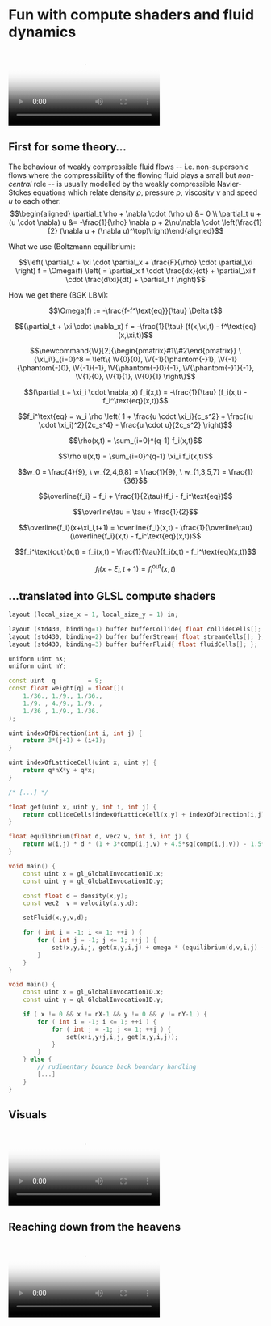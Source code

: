 # Fun with compute shaders and fluid dynamics

<video controls="" preload="metadata" loop="true" poster="https://static.kummerlaender.eu/media/classical_explosion.poster.jpg"><source src="https://static.kummerlaender.eu/media/classical_explosion.teaser.mp4" type="video/mp4"/></video>

## First for some theory…

The behaviour of weakly compressible fluid flows -- i.e. non-supersonic flows where the compressibility of the flowing fluid plays a small but _non-central_ role -- is usually modelled by the weakly compressible Navier-Stokes equations which relate density $\rho$, pressure $p$, viscosity $\nu$ and speed $u$ to each other:
$$\begin{aligned} \partial_t  \rho + \nabla \cdot (\rho u) &= 0 \\ \partial_t u + (u \cdot \nabla) u &= -\frac{1}{\rho} \nabla p + 2\nu\nabla \cdot \left(\frac{1}{2} (\nabla u + (\nabla u)^\top)\right)\end{aligned}$$

What we use (Boltzmann equilibrium):

$$\left( \partial_t + \xi \cdot \partial_x + \frac{F}{\rho} \cdot \partial_\xi \right) f = \Omega(f) \left( = \partial_x f \cdot \frac{dx}{dt} + \partial_\xi f \cdot \frac{d\xi}{dt} + \partial_t f \right)$$

How we get there (BGK LBM):

$$\Omega(f) := -\frac{f-f^\text{eq}}{\tau} \Delta t$$

$$(\partial_t + \xi \cdot \nabla_x) f = -\frac{1}{\tau} (f(x,\xi,t) - f^\text{eq}(x,\xi,t))$$

$$\newcommand{\V}[2]{\begin{pmatrix}#1\\#2\end{pmatrix}} \{\xi_i\}_{i=0}^8 = \left\{ \V{0}{0}, \V{-1}{\phantom{-}1}, \V{-1}{\phantom{-}0}, \V{-1}{-1}, \V{\phantom{-}0}{-1}, \V{\phantom{-}1}{-1}, \V{1}{0}, \V{1}{1}, \V{0}{1} \right\}$$

$$(\partial_t + \xi_i \cdot \nabla_x) f_i(x,t) = -\frac{1}{\tau} (f_i(x,t) - f_i^\text{eq}(x,t))$$

$$f_i^\text{eq} = w_i \rho \left( 1 + \frac{u \cdot \xi_i}{c_s^2} + \frac{(u \cdot \xi_i)^2}{2c_s^4} - \frac{u \cdot u}{2c_s^2} \right)$$

$$\rho(x,t) = \sum_{i=0}^{q-1} f_i(x,t)$$

$$\rho u(x,t) = \sum_{i=0}^{q-1} \xi_i f_i(x,t)$$

$$w_0 = \frac{4}{9}, \ w_{2,4,6,8} = \frac{1}{9}, \ w_{1,3,5,7} = \frac{1}{36}$$

$$\overline{f_i} = f_i + \frac{1}{2\tau}(f_i - f_i^\text{eq})$$

$$\overline\tau = \tau + \frac{1}{2}$$

$$\overline{f_i}(x+\xi_i,t+1) = \overline{f_i}(x,t) - \frac{1}{\overline\tau} (\overline{f_i}(x,t) - f_i^\text{eq}(x,t))$$

$$f_i^\text{out}(x,t) = f_i(x,t) - \frac{1}{\tau}(f_i(x,t) - f_i^\text{eq}(x,t))$$

$$f_i(x+\xi_i,t+1) = f_i^\text{out}(x,t)$$

## …translated into GLSL compute shaders

```cpp
layout (local_size_x = 1, local_size_y = 1) in;

layout (std430, binding=1) buffer bufferCollide{ float collideCells[]; };
layout (std430, binding=2) buffer bufferStream{ float streamCells[]; };
layout (std430, binding=3) buffer bufferFluid{ float fluidCells[]; };

uniform uint nX;
uniform uint nY;
```

```cpp
const uint  q         = 9;
const float weight[q] = float[](
	1./36., 1./9., 1./36.,
	1./9. , 4./9., 1./9. ,
	1./36 , 1./9., 1./36.
);
```

```cpp
uint indexOfDirection(int i, int j) {
	return 3*(j+1) + (i+1);
}

uint indexOfLatticeCell(uint x, uint y) {
	return q*nX*y + q*x;
}

/* [...] */

float get(uint x, uint y, int i, int j) {
	return collideCells[indexOfLatticeCell(x,y) + indexOfDirection(i,j)];
}
```

```cpp
float equilibrium(float d, vec2 v, int i, int j) {
	return w(i,j) * d * (1 + 3*comp(i,j,v) + 4.5*sq(comp(i,j,v)) - 1.5*sq(norm(v)));
}
```

```cpp
void main() {
	const uint x = gl_GlobalInvocationID.x;
	const uint y = gl_GlobalInvocationID.y;

	const float d = density(x,y);
	const vec2  v = velocity(x,y,d);

	setFluid(x,y,v,d);

	for ( int i = -1; i <= 1; ++i ) {
		for ( int j = -1; j <= 1; ++j ) {
			set(x,y,i,j, get(x,y,i,j) + omega * (equilibrium(d,v,i,j) - get(x,y,i,j)));
		}
	}
}
```

```cpp
void main() {
	const uint x = gl_GlobalInvocationID.x;
	const uint y = gl_GlobalInvocationID.y;

	if ( x != 0 && x != nX-1 && y != 0 && y != nY-1 ) {
		for ( int i = -1; i <= 1; ++i ) {
			for ( int j = -1; j <= 1; ++j ) {
				set(x+i,y+j,i,j, get(x,y,i,j));
			}
		}
	} else {
		// rudimentary bounce back boundary handling
		[...]
	}
}
```

## Visuals

<video controls="" preload="metadata" loop="true" poster="https://static.kummerlaender.eu/media/boltzstern_1.jpg"><source src="https://static.kummerlaender.eu/media/boltzstern.mp4" type="video/mp4"/></video>

## Reaching down from the heavens

<video controls="" preload="metadata" loop="true" poster="https://static.kummerlaender.eu/media/interactive_boltzmann_256.poster.jpg"><source src="https://static.kummerlaender.eu/media/interactive_boltzmann_256.mp4" type="video/mp4"/></video>
